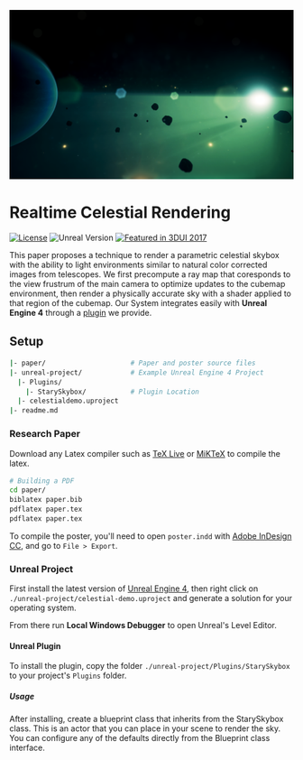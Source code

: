 ![Cover Image][cover-img]

# Realtime Celestial Rendering

[![License][license-img]][license-url]
![Unreal Version][release-img]
[![Featured in 3DUI 2017][3dui-img]][3dui-url]

This paper proposes a technique to render a parametric celestial skybox with the ability to light environments similar to natural color corrected images from telescopes. We first precompute a ray map that coresponds to the view frustrum of the main camera to optimize updates to the cubemap environment, then render a physically accurate sky with a shader applied to that region of the cubemap. Our System integrates easily with **Unreal Engine 4** through a [plugin](unreal-project/Plugins/StarySkybox) we provide.

## Setup

```bash
|- paper/                     # Paper and poster source files
|- unreal-project/            # Example Unreal Engine 4 Project
  |- Plugins/
    |- StarySkybox/           # Plugin Location
  |- celestialdemo.uproject
|- readme.md
```

### Research Paper

Download any Latex compiler such as [TeX Live](https://www.tug.org/texlive/) or [MiKTeX](https://miktex.org/) to compile the latex.

```bash
# Building a PDF
cd paper/
biblatex paper.bib
pdflatex paper.tex
pdflatex paper.tex
```

To compile the poster, you'll need to open `poster.indd` with [Adobe InDesign CC](http://www.adobe.com/products/indesign.html), and go to `File > Export`.

### Unreal Project

First install the latest version of [Unreal Engine 4](https://www.unrealengine.com/download), then right click on `./unreal-project/celestial-demo.uproject` and generate a solution for your operating system. 

From there run **Local Windows Debugger** to open Unreal's Level Editor.

#### Unreal Plugin

To install the plugin, copy the folder `./unreal-project/Plugins/StarySkybox` to your project's `Plugins` folder.

##### Usage

After installing, create a blueprint class that inherits from the StarySkybox class. This is an actor that you can place in your scene to render the sky. You can configure any of the defaults directly from the Blueprint class interface.

[cover-img]: images/asteroids.png
[release-img]: https://img.shields.io/badge/unreal-4.14.3-2a2a2a.svg?style=flat-square
[license-img]: http://img.shields.io/:license-mit-blue.svg?style=flat-square
[license-url]: https://opensource.org/licenses/MIT  
[3dui-img]: https://img.shields.io/badge/3dui-2017-1ab7ea.svg?style=flat-square
[3dui-url]: http://www.3dui.org/